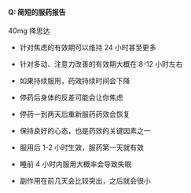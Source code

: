 #### Q: 简短的服药报告

40mg 择思达

- 针对焦虑的有效期可以维持 24 小时甚至更多
- 针对多动、注意力改善的有效期大概在 8-12 小时左右

- 如果持续服用，药效持续时间会下降
- 停药后身体的反差可能会让你焦虑
- 停药一到两天后重新服药药效会恢复
- 保持良好的心态，也是药效的关键因素之一

- 服用后 1-2 小时生效，服药第一天就有效
- 睡前 4 小时内服用大概率会导致失眠
- 副作用在前几天会比较突出，之后就会很小
